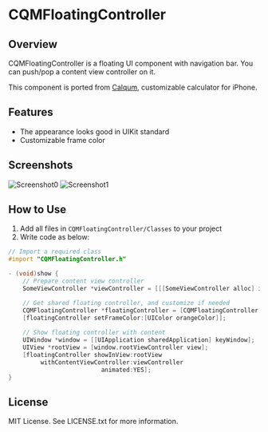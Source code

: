 CQMFloatingController
=====================


Overview
--------
CQMFloatingController is a floating UI component with navigation bar.
You can push/pop a content view controller on it.

This component is ported from [Calqum](http://www.dotapon.sakura.ne.jp/apps/calqum2/index_en.html), customizable calculator for iPhone.


Features
--------
- The appearance looks good in UIKit standard
- Customizable frame color


Screenshots
-----------
![Screenshot0](http://dotapon.sakura.ne.jp/github/CQMFloatingController/screenshots/0.png)
![Screenshot1](http://dotapon.sakura.ne.jp/github/CQMFloatingController/screenshots/1.png)


How to Use
----------
1. Add all files in `CQMFloatingController/Classes` to your project
2. Write code as below:

```Objective-C
// Import a required class
#import "CQMFloatingController.h"

- (void)show {
    // Prepare content view controller
    SomeViewController *viewController = [[[SomeViewController alloc] init] autorelease];

    // Get shared floating controller, and customize if needed
    CQMFloatingController *floatingController = [CQMFloatingController sharedFloatingController];
    [floatingController setFrameColor:[UIColor orangeColor]];
        
    // Show floating controller with content
    UIWindow *window = [[UIApplication sharedApplication] keyWindow];
    UIView *rootView = [window.rootViewController view];
    [floatingController showInView:rootView
         withContentViewController:viewController
                          animated:YES];
}
```


License
-------
MIT License.
See LICENSE.txt for more information.

